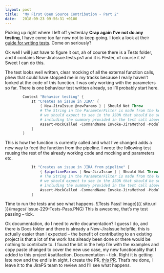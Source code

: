 ```yaml
---
layout: post
title:  "My First Open Source Contribution - Part 2"
date:   2018-09-23 09:56:31 +0100
---
```


Picking up right where I left off yesterday **Crap again I’ve not do any testing**, I have come too far now not to keep going. I took a look at their [guide for writing tests](https://atlassianps.org/docs/Contributing/writing-tests.html). Come on seriously?

Ok well I will just have to figure it out, ah of course there is a Tests folder, and it contains New-JiraIssue.tests.ps1 and it is Pester, of course it is! Sweet I can do this.

The test looks well written, clear mocking of all the external function calls, phew that could have stopped me in my tracks because I really haven’t looked at the code of this function. I was only working with the parameters so far.
There is one behaviour test written already, so I’ll probably start here.

```powershell
        Context "Behavior testing" {
            It "Creates an issue in JIRA" {
                { New-JiraIssue @newParams } | Should Not Throw
                # The String in the ParameterFilter is made from the keywords
                # we should expect to see in the JSON that should be sent,
                # including the summary provided in the test call above.
                Assert-MockCalled -CommandName Invoke-JiraMethod -ModuleName JiraPS -Times 1 -Scope It -ParameterFilter { $Method -eq 'Post' -and $URI -like "$jiraServer/rest/api/*/issue" }
            }
        }
```

This is how the function is currently called and what I’ve changed adds a new way to feed the function from the pipeline. I wrote the following test reusing the rest of the already working code and mocking and parameters etc.

```powershell
            It "Creates an issue in JIRA from pipeline" {
                { $pipelineParams | New-JiraIssue } | Should Not Throw
                # The String in the ParameterFilter is made from the keywords
                # we should expect to see in the JSON that should be sent,
                # including the summary provided in the test call above.
                Assert-MockCalled -CommandName Invoke-JiraMethod -ModuleName JiraPS -Times 1 -Scope It -ParameterFilter { $Method -eq 'Post' -and $URI -like "$jiraServer/rest/api/*/issue" }
            }
```

Time to run the tests and see what happens.
![Tests Pass! image]({{ site.url }}/images/ Issue-229-Tests-Pass.PNG)
This is awesome, that’s my test passing – tick.

Ok documentation, do I need to write documentation? I guess I do, and there is Docs folder and there is already a New-JiraIssue helpfile, this is actually easier than I expected – the benefit of contributing to an existing project is that a lot of the work has already been done or there would be nothing to contribute to. I found the bit in the help file with the examples and copy paste changed to cover the new use case, my new functionality that I added to this project #satifaction. Documentation – tick.
Right it is getting late now and the end is in sight, I create the PR, [this PR]( https://github.com/AtlassianPS/JiraPS/pull/312). That’s me done, I leave it to the JiraPS team to review and I’ll see what happens.




